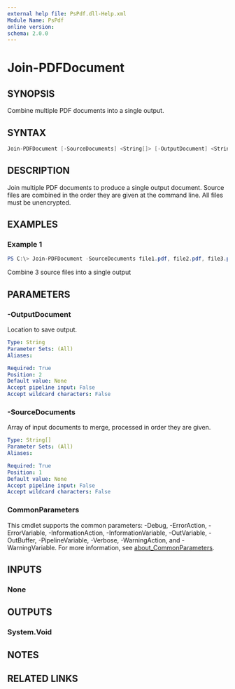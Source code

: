 ```yaml
---
external help file: PsPdf.dll-Help.xml
Module Name: PsPdf
online version:
schema: 2.0.0
---
```


# Join-PDFDocument

## SYNOPSIS
Combine multiple PDF documents into a single output.

## SYNTAX

```powershell
Join-PDFDocument [-SourceDocuments] <String[]> [-OutputDocument] <String> [<CommonParameters>]
```

## DESCRIPTION
Join multiple PDF documents to produce a single output document. Source files are combined in the order they are given at the command line. All files must be unencrypted.

## EXAMPLES

### Example 1
```powershell
PS C:\> Join-PDFDocument -SourceDocuments file1.pdf, file2.pdf, file3.pdf -OutputDocument output.pdf
```

Combine 3 source files into a single output

## PARAMETERS

### -OutputDocument
Location to save output.

```yaml
Type: String
Parameter Sets: (All)
Aliases:

Required: True
Position: 2
Default value: None
Accept pipeline input: False
Accept wildcard characters: False
```

### -SourceDocuments
Array of input documents to merge, processed in order they are given.

```yaml
Type: String[]
Parameter Sets: (All)
Aliases:

Required: True
Position: 1
Default value: None
Accept pipeline input: False
Accept wildcard characters: False
```

### CommonParameters
This cmdlet supports the common parameters: -Debug, -ErrorAction, -ErrorVariable, -InformationAction, -InformationVariable, -OutVariable, -OutBuffer, -PipelineVariable, -Verbose, -WarningAction, and -WarningVariable. For more information, see [about_CommonParameters](http://go.microsoft.com/fwlink/?LinkID=113216).

## INPUTS

### None

## OUTPUTS

### System.Void

## NOTES

## RELATED LINKS
